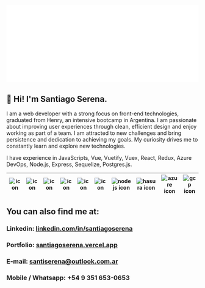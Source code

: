 <img src="https://github.com/santiserena/santiserena/blob/main/start.svg" alt="hello world"/>

## 👋 Hi! I'm Santiago Serena.
I am a web developer with a strong focus on front-end technologies, graduated from Henry, an intensive bootcamp in Argentina. I am passionate about improving user experiences through clean, efficient design and enjoy working as part of a team. I am attracted to new challenges and bring persistence and dedication to achieving my goals. My curiosity drives me to constantly learn and explore new technologies.

I have experience in JavaScripts, Vue, Vuetify, Vuex, React, Redux, Azure DevOps, Node.js, Express, Sequelize, Postgres.js.

| <img src="https://vueframework.com/logo.png" width=60 alt="icon"> | <img src="https://cdn.vuetifyjs.com/images/logos/vuetify-logo-dark.svg" width=50 alt="icon"> | <img src="https://seeklogo.com/images/A/azure-devops-logo-E7364216A7-seeklogo.com.png" width=60 alt="icon"> | <img src="https://upload.wikimedia.org/wikipedia/commons/thumb/9/99/Unofficial_JavaScript_logo_2.svg/1200px-Unofficial_JavaScript_logo_2.svg.png" width=60 alt="icon"> | <img src="https://upload.wikimedia.org/wikipedia/commons/thumb/4/47/React.svg/1200px-React.svg.png" width=60 alt="icon"> | <img src="https://ih1.redbubble.net/image.370541778.7231/st,small,507x507-pad,600x600,f8f8f8.u20.jpg" width=60 alt="icon"> | <img src="https://pbs.twimg.com/profile_images/1290003625599803393/_9fSl1op_400x400.jpg" width=60 alt="nodejs icon"> | <img src="https://symbols-electrical.getvecta.com/stencil_79/88_expressjs-icon.54bb6035d3.jpg" width=60 alt="hasura icon"> | <img src="https://pbs.twimg.com/profile_images/1509802359383367691/R0psIpR4_400x400.jpg" width=60 alt="azure icon"> | <img src="https://encrypted-tbn0.gstatic.com/images?q=tbn:ANd9GcSzSAMXAxpo-s_qprHD7swEjmEyDIDGnVCXwiCsIzACYGxr-1E_bHPyufZEN25qzpBe7Pg&usqp=CAU" width=60 alt="gcp icon"> |
|:--------------------------------------------------------------------------------------------------------------------:|:--------------------------------------------------------------------------------------------------------------------:|:--------------------------------------------------------------------------------------------------------------------:|:--------------------------------------------------------------------------------------------------------------------:|:--------------------------------------------------------------------------------------------------------------------:|:--------------------------------------------------------------------------------------------------------------------:|:--------------------------------------------------------------------------------------------------------------------:|:--------------------------------------------------------------------------------------------------------------------:|:--------------------------------------------------------------------------------------------------------------------:|:--------------------------------------------------------------------------------------------------------------------:|

## You can also find me at:

### Linkedin: [linkedin.com/in/santiagoserena](https://www.linkedin.com/in/santiagoserena/)

### Portfolio: [santiagoserena.vercel.app](https://santiagoserena.vercel.app/)

### E-mail: santiserena@outlook.com.ar

### Mobile / Whatsapp: +54 9 351 653-0653 
